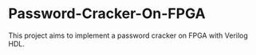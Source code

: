 # Password-Cracker-On-FPGA
This project aims to implement a password cracker on FPGA with Verilog HDL.
